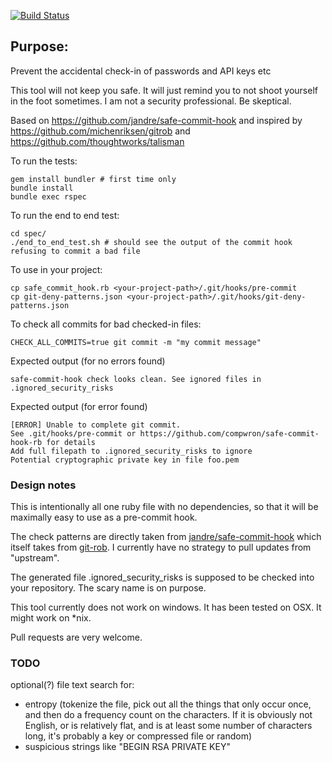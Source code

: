 [![Build Status](https://travis-ci.org/compwron/safe-commit-hook-rb.svg)](https://travis-ci.org/compwron/safe-commit-hook-rb)

Purpose:
--------

Prevent the accidental check-in of passwords and API keys etc

This tool will not keep you safe. It will just remind you to not shoot yourself in the foot sometimes. I am not a security professional. Be skeptical.

Based on https://github.com/jandre/safe-commit-hook and inspired by https://github.com/michenriksen/gitrob and https://github.com/thoughtworks/talisman


To run the tests:

````
gem install bundler # first time only
bundle install
bundle exec rspec
````

To run the end to end test:

````
cd spec/
./end_to_end_test.sh # should see the output of the commit hook refusing to commit a bad file
````

To use in your project:

````
cp safe_commit_hook.rb <your-project-path>/.git/hooks/pre-commit
cp git-deny-patterns.json <your-project-path>/.git/hooks/git-deny-patterns.json
````

To check all commits for bad checked-in files:
````
CHECK_ALL_COMMITS=true git commit -m "my commit message"
````

Expected output (for no errors found)

````
safe-commit-hook check looks clean. See ignored files in .ignored_security_risks
````

Expected output (for error found)

````
[ERROR] Unable to complete git commit.
See .git/hooks/pre-commit or https://github.com/compwron/safe-commit-hook-rb for details
Add full filepath to .ignored_security_risks to ignore
Potential cryptographic private key in file foo.pem
````

### Design notes

This is intentionally all one ruby file with no dependencies, so that it will be maximally easy to use as a pre-commit hook.

The check patterns are directly taken from [jandre/safe-commit-hook](https://github.com/jandre/safe-commit-hook) which itself takes from [git-rob](https://github.com/michenriksen/gitrob). I currently have no strategy to pull updates from "upstream".

The generated file .ignored_security_risks is supposed to be checked into your repository. The scary name is on purpose.

This tool currently does not work on windows. It has been tested on OSX. It might work on *nix.

Pull requests are very welcome.

### TODO

optional(?) file text search for:

- entropy (tokenize the file, pick out all the things that only occur once, and then do a frequency count on the characters. If it is obviously not English, or is relatively flat, and is at least some number of characters long, it's probably a key or compressed file or random)
- suspicious strings like "BEGIN RSA PRIVATE KEY"

